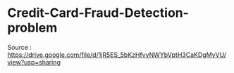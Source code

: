 # Credit-Card-Fraud-Detection-problem
Source : https://drive.google.com/file/d/1jR5ES_5bKzHfvyNWYbVptH3CaKDgMyVU/view?usp=sharing  
